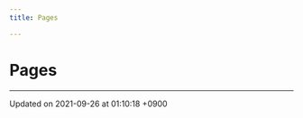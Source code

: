 ```yaml
---
title: Pages

---
```


# Pages







-------------------------------

Updated on 2021-09-26 at 01:10:18 +0900
